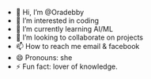 - 👋 Hi, I’m @Oradebby
- 👀 I’m interested in coding
- 🌱 I’m currently learning AI/ML
- 💞️ I’m looking to collaborate on projects
- 📫 How to reach me email & facebook
- 😄 Pronouns: she
- ⚡ Fun fact: lover of knowledge.
<!---
Oradebby/Oradebby is a ✨ special ✨ repository because its `README.md` (this file) appears on your GitHub profile.
You can click the Preview link to take a look at your changes.
--->
